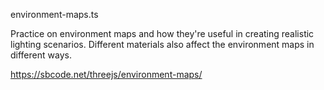 environment-maps.ts

Practice on environment maps and how they're useful in creating realistic lighting scenarios. Different materials also affect the environment maps in different ways.

https://sbcode.net/threejs/environment-maps/
